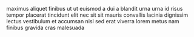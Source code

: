 maximus aliquet finibus ut ut euismod a dui a blandit urna urna id risus tempor
placerat tincidunt elit nec sit sit mauris convallis lacinia dignissim lectus
vestibulum et accumsan nisl sed erat viverra lorem metus nam finibus gravida
cras malesuada